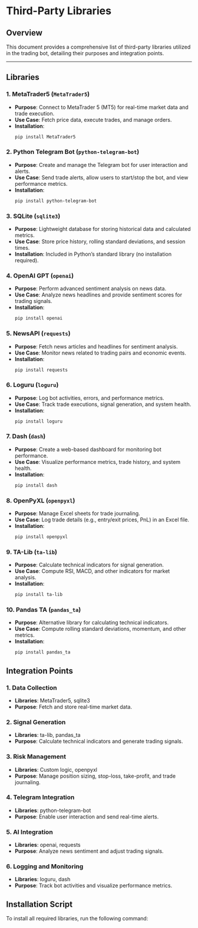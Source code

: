 # Third-Party Libraries

## Overview
This document provides a comprehensive list of third-party libraries utilized in the trading bot, detailing their purposes and integration points.

---

## Libraries

### 1. **MetaTrader5 (`MetaTrader5`)**
- **Purpose**: Connect to MetaTrader 5 (MT5) for real-time market data and trade execution.
- **Use Case**: Fetch price data, execute trades, and manage orders.
- **Installation**:
  ```bash
  pip install MetaTrader5
  ```

### 2. **Python Telegram Bot (`python-telegram-bot`)**
- **Purpose**: Create and manage the Telegram bot for user interaction and alerts.
- **Use Case**: Send trade alerts, allow users to start/stop the bot, and view performance metrics.
- **Installation**:
  ```bash
  pip install python-telegram-bot
  ```

### 3. **SQLite (`sqlite3`)**
- **Purpose**: Lightweight database for storing historical data and calculated metrics.
- **Use Case**: Store price history, rolling standard deviations, and session times.
- **Installation**: Included in Python’s standard library (no installation required).

### 4. **OpenAI GPT (`openai`)**
- **Purpose**: Perform advanced sentiment analysis on news data.
- **Use Case**: Analyze news headlines and provide sentiment scores for trading signals.
- **Installation**:
  ```bash
  pip install openai
  ```

### 5. **NewsAPI (`requests`)**
- **Purpose**: Fetch news articles and headlines for sentiment analysis.
- **Use Case**: Monitor news related to trading pairs and economic events.
- **Installation**:
  ```bash
  pip install requests
  ```

### 6. **Loguru (`loguru`)**
- **Purpose**: Log bot activities, errors, and performance metrics.
- **Use Case**: Track trade executions, signal generation, and system health.
- **Installation**:
  ```bash
  pip install loguru
  ```

### 7. **Dash (`dash`)**
- **Purpose**: Create a web-based dashboard for monitoring bot performance.
- **Use Case**: Visualize performance metrics, trade history, and system health.
- **Installation**:
  ```bash
  pip install dash
  ```

### 8. **OpenPyXL (`openpyxl`)**
- **Purpose**: Manage Excel sheets for trade journaling.
- **Use Case**: Log trade details (e.g., entry/exit prices, PnL) in an Excel file.
- **Installation**:
  ```bash
  pip install openpyxl
  ```

### 9. **TA-Lib (`ta-lib`)**
- **Purpose**: Calculate technical indicators for signal generation.
- **Use Case**: Compute RSI, MACD, and other indicators for market analysis.
- **Installation**:
  ```bash
  pip install ta-lib
  ```

### 10. **Pandas TA (`pandas_ta`)**
- **Purpose**: Alternative library for calculating technical indicators.
- **Use Case**: Compute rolling standard deviations, momentum, and other metrics.
- **Installation**:
  ```bash
  pip install pandas_ta
  ```

## Integration Points

### 1. **Data Collection**
- **Libraries**: MetaTrader5, sqlite3
- **Purpose**: Fetch and store real-time market data.

### 2. **Signal Generation**
- **Libraries**: ta-lib, pandas_ta
- **Purpose**: Calculate technical indicators and generate trading signals.

### 3. **Risk Management**
- **Libraries**: Custom logic, openpyxl
- **Purpose**: Manage position sizing, stop-loss, take-profit, and trade journaling.

### 4. **Telegram Integration**
- **Libraries**: python-telegram-bot
- **Purpose**: Enable user interaction and send real-time alerts.

### 5. **AI Integration**
- **Libraries**: openai, requests
- **Purpose**: Analyze news sentiment and adjust trading signals.

### 6. **Logging and Monitoring**
- **Libraries**: loguru, dash
- **Purpose**: Track bot activities and visualize performance metrics.

## Installation Script
To install all required libraries, run the following command: